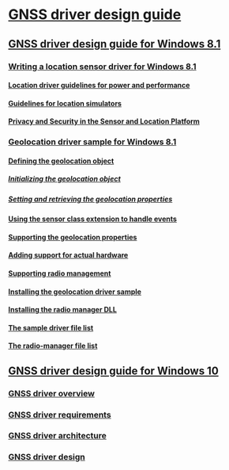 # [GNSS driver design guide](index.md)
## [GNSS driver design guide for Windows 8.1](gnss-driver-design-guide-for-windows-8-1.md)
### [Writing a location sensor driver for Windows 8.1](writing-a-location-sensor-driver.md)
#### [Location driver guidelines for power and performance](location-driver-guidelines-for-power-and-performance.md)
#### [Guidelines for location simulators](guidelines-for-location-simulators.md)
#### [Privacy and Security in the Sensor and Location Platform](privacy-and-security-in-the-sensor-and-location-platform.md)
### [Geolocation driver sample for Windows 8.1](sensors-geolocation-driver-sample.md)
#### [Defining the geolocation object](defining-the-geolocation-object.md)
##### [Initializing the geolocation object](initializing-the-geolocation-object.md)
##### [Setting and retrieving the geolocation properties](setting-and-retrieving-the-geolocation-properties.md)
#### [Using the sensor class extension to handle events](using-the-sensor-class-extension-to-handle-events.md)
#### [Supporting the geolocation properties](supporting-the-geolocation-properties.md)
#### [Adding support for actual hardware](adding-support-for-actual-hardware.md)
#### [Supporting radio management](supporting-radio-management.md)
#### [Installing the geolocation driver sample](installing-the-sample-driver.md)
#### [Installing the radio manager DLL](installing-the-radio-manager-dll.md)
#### [The sample driver file list](the-sample-driver-file-list.md)
#### [The radio-manager file list](the-radio-manager-file-list.md)
## [GNSS driver design guide for Windows 10](gnss-driver-design-guide-for-windows-10.md)
### [GNSS driver overview](gnss-driver-overview.md)
### [GNSS driver requirements](gnss-driver-requirements.md)
### [GNSS driver architecture](gnss-driver-architecture.md)
### [GNSS driver design](gnss-driver-design.md)

